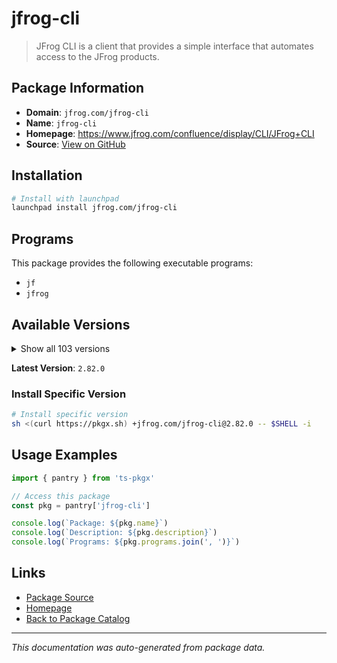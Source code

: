 # jfrog-cli

> JFrog CLI is a client that provides a simple interface that automates access to the JFrog products.

## Package Information

- **Domain**: `jfrog.com/jfrog-cli`
- **Name**: `jfrog-cli`
- **Homepage**: https://www.jfrog.com/confluence/display/CLI/JFrog+CLI
- **Source**: [View on GitHub](https://github.com/pkgxdev/pantry/tree/main/projects/jfrog.com/jfrog-cli/package.yml)

## Installation

```bash
# Install with launchpad
launchpad install jfrog.com/jfrog-cli
```

## Programs

This package provides the following executable programs:

- `jf`
- `jfrog`

## Available Versions

<details>
<summary>Show all 103 versions</summary>

- `2.82.0`, `2.81.0`, `2.80.0`, `2.79.2`, `2.79.1`
- `2.79.0`, `2.78.9`, `2.78.8`, `2.78.7`, `2.78.6`
- `2.78.5`, `2.78.3`, `2.78.2`, `2.78.1`, `2.78.0`
- `2.77.0`, `2.76.1`, `2.76.0`, `2.75.1`, `2.75.0`
- `2.74.1`, `2.74.0`, `2.73.3`, `2.73.2`, `2.73.0`
- `2.72.5`, `2.72.4`, `2.72.3`, `2.72.2`, `2.72.1`
- `2.72.0`, `2.71.5`, `2.71.4`, `2.71.3`, `2.71.2`
- `2.71.1`, `2.71.0`, `2.70.0`, `2.69.0`, `2.68.0`
- `2.67.0`, `2.66.0`, `2.65.0`, `2.64.1`, `2.64.0`
- `2.63.2`, `2.63.1`, `2.63.0`, `2.62.2`, `2.62.1`
- `2.62.0`, `2.61.2`, `2.61.1`, `2.61.0`, `2.60.0`
- `2.59.1`, `2.59.0`, `2.58.2`, `2.58.1`, `2.57.1`
- `2.57.0`, `2.56.1`, `2.56.0`, `2.55.0`, `2.54.0`
- `2.53.2`, `2.53.1`, `2.52.10`, `2.52.9`, `2.52.8`
- `2.52.7`, `2.52.6`, `2.52.5`, `2.52.4`, `2.52.3`
- `2.52.2`, `2.52.1`, `2.52.0`, `2.51.1`, `2.51.0`
- `2.50.4`, `2.50.2`, `2.50.1`, `2.50.0`, `2.49.2`
- `2.49.1`, `2.49.0`, `2.48.0`, `2.47.0`, `2.46.3`
- `2.46.2`, `2.46.1`, `2.46.0`, `2.45.0`, `2.44.1`
- `2.44.0`, `2.43.1`, `2.43.0`, `2.42.1`, `2.42.0`
- `2.41.1`, `2.41.0`, `2.40.0`

</details>

**Latest Version**: `2.82.0`

### Install Specific Version

```bash
# Install specific version
sh <(curl https://pkgx.sh) +jfrog.com/jfrog-cli@2.82.0 -- $SHELL -i
```

## Usage Examples

```typescript
import { pantry } from 'ts-pkgx'

// Access this package
const pkg = pantry['jfrog-cli']

console.log(`Package: ${pkg.name}`)
console.log(`Description: ${pkg.description}`)
console.log(`Programs: ${pkg.programs.join(', ')}`)
```

## Links

- [Package Source](https://github.com/pkgxdev/pantry/tree/main/projects/jfrog.com/jfrog-cli/package.yml)
- [Homepage](https://www.jfrog.com/confluence/display/CLI/JFrog+CLI)
- [Back to Package Catalog](../../../package-catalog.md)

---

*This documentation was auto-generated from package data.*
